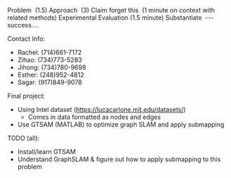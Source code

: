 Problem  (1.5)
Approach  (3)
Claim forget this  (1 minute on context with related methods)
Experimental Evaluation (1.5 minute)
Substantiate  --- success....

Contact Info:
- Rachel: (714)661-7172
- Zihao: (734)773-5283
- Jihong: (734)780-9698
- Esther: (248)952-4812
- Sagar: (917)849-9078

Final project:
- Using Intel dataset (https://lucacarlone.mit.edu/datasets/)
	- Comes in data formatted as nodes and edges
- Use GTSAM (MATLAB) to optimize graph SLAM and apply submapping

TODO (all):
- Install/learn GTSAM
- Understand GraphSLAM & figure out how to apply submapping to this problem


